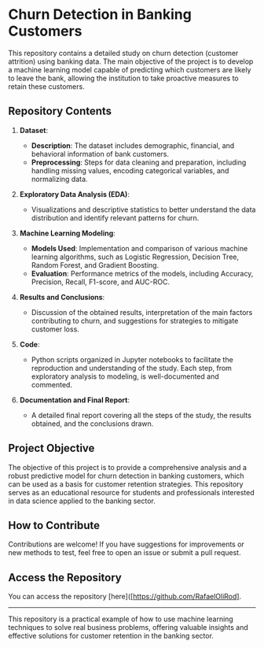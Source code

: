 # Churn Detection in Banking Customers

This repository contains a detailed study on churn detection (customer attrition) using banking data. The main objective of the project is to develop a machine learning model capable of predicting which customers are likely to leave the bank, allowing the institution to take proactive measures to retain these customers.

## Repository Contents

1. **Dataset**:
   - **Description**: The dataset includes demographic, financial, and behavioral information of bank customers.
   - **Preprocessing**: Steps for data cleaning and preparation, including handling missing values, encoding categorical variables, and normalizing data.

2. **Exploratory Data Analysis (EDA)**:
   - Visualizations and descriptive statistics to better understand the data distribution and identify relevant patterns for churn.

3. **Machine Learning Modeling**:
   - **Models Used**: Implementation and comparison of various machine learning algorithms, such as Logistic Regression, Decision Tree, Random Forest, and Gradient Boosting.
   - **Evaluation**: Performance metrics of the models, including Accuracy, Precision, Recall, F1-score, and AUC-ROC.

4. **Results and Conclusions**:
   - Discussion of the obtained results, interpretation of the main factors contributing to churn, and suggestions for strategies to mitigate customer loss.

5. **Code**:
   - Python scripts organized in Jupyter notebooks to facilitate the reproduction and understanding of the study. Each step, from exploratory analysis to modeling, is well-documented and commented.

6. **Documentation and Final Report**:
   - A detailed final report covering all the steps of the study, the results obtained, and the conclusions drawn.

## Project Objective

The objective of this project is to provide a comprehensive analysis and a robust predictive model for churn detection in banking customers, which can be used as a basis for customer retention strategies. This repository serves as an educational resource for students and professionals interested in data science applied to the banking sector.

## How to Contribute

Contributions are welcome! If you have suggestions for improvements or new methods to test, feel free to open an issue or submit a pull request.

## Access the Repository

You can access the repository [here]([https://github.com/RafaelOliRod].

---

This repository is a practical example of how to use machine learning techniques to solve real business problems, offering valuable insights and effective solutions for customer retention in the banking sector.

